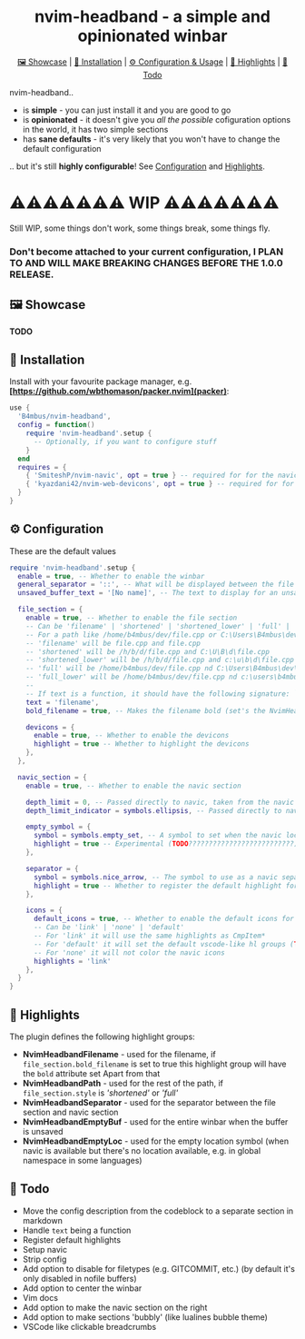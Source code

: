 <div align="center">

# nvim-headband - a simple and opinionated winbar
  <div>
    <a href='#-Showcase'>🖼 Showcase</a> |
    <a href='#-Installation'>💾 Installation</a> |
    <a href='#-Configuration'>⚙ Configuration & Usage</a> |
    <a href='#-Highlights'>🎨 Highlights</a> |
    <a href='#-Todo'>🧾 Todo</a>
  </div>
</div>

nvim-headband..
 - is **simple** - you can just install it and you are good to go
 - is **opinionated** - it doesn't give you *all the possible* cofiguration options in the world, it has two simple sections
 - has **sane defaults** - it's very likely that you won't have to change the default configuration

.. but it's still **highly configurable**! See [Configuration](#Configuration) and [Highlights](#Highlights).

# ⚠⚠⚠⚠⚠⚠⚠ WIP ⚠⚠⚠⚠⚠⚠⚠

Still WIP, some things don't work, some things break, some things fly.

### Don't become attached to your current configuration, **I PLAN TO AND WILL MAKE BREAKING CHANGES BEFORE THE 1.0.0 RELEASE**.

## 🖼 Showcase

**TODO**

## 💾 Installation

Install with your favourite package manager, e.g. **[https://github.com/wbthomason/packer.nvim](packer)**:
```lua
use {
  'B4mbus/nvim-headband',
  config = function()
    require 'nvim-headband'.setup {
      -- Optionally, if you want to configure stuff
    }
  end
  requires = {
    { 'SmiteshP/nvim-navic', opt = true } -- required for for the navic section to work
    { 'kyazdani42/nvim-web-devicons', opt = true } -- required for for devicons and default navic_section.separator highlight group
  }
}
```

## ⚙ Configuration

These are the default values

```lua
require 'nvim-headband'.setup {
  enable = true, -- Whether to enable the winbar
  general_separator = '::', -- What will be displayed between the file section and navic section if both are present
  unsaved_buffer_text = '[No name]', -- The text to display for an unsaved buffer (not a readable file)

  file_section = {
    enable = true, -- Whether to enable the file section
    -- Can be 'filename' | 'shortened' | 'shortened_lower' | 'full' | 'full_lower' | a function that returns the text
    -- For a path like /home/b4mbus/dev/file.cpp or C:\Users\B4mbus\dev\file.cpp
    -- 'filename' will be file.cpp and file.cpp
    -- 'shortened' will be /h/b/d/file.cpp and C:\U\B\d\file.cpp
    -- 'shortened_lower' will be /h/b/d/file.cpp and c:\u\b\d\file.cpp
    -- 'full' will be /home/b4mbus/dev/file.cpp nd C:\Users\B4mbus\dev\file.cpp
    -- 'full_lower' will be /home/b4mbus/dev/file.cpp nd c:\users\b4mbus\dev\file.cpp
    --
    -- If text is a function, it should have the following signature: `fun(): string`, that is, a function taking nothing and returning a string
    text = 'filename',
    bold_filename = true, -- Makes the filename bold (set's the NvimHeadbandFilename hl group to bold)

    devicons = {
      enable = true, -- Whether to enable the devicons
      highlight = true -- Whether to highlight the devicons
    },
  },

  navic_section = {
    enable = true, -- Whether to enable the navic section

    depth_limit = 0, -- Passed directly to navic, taken from the navic repo: 'maximum depth of context to be shown. If the context hits this depth limit, it is truncated'
    depth_limit_indicator = symbols.ellipsis, -- Passed directly to navic, taken from the navic repo:  Icon to indicate that depth_limit was hit and the shown context is truncated'

    empty_symbol = {
      symbol = symbols.empty_set, -- A symbol to set when the navic location is available but there's no location to show (e.g. global namespace in some languages)
      highlight = true -- Experimental (TODO??????????????????????????)
    },

    separator = {
      symbol = symbols.nice_arrow, -- The symbol to use as a navic separator
      highlight = true -- Whether to register the default highlight for the navic separator (TODO??????????????????????????)
    },

    icons = {
      default_icons = true, -- Whether to enable the default icons for navic
      -- Can be 'link' | 'none' | 'default'
      -- For 'link' it will use the same highlights as CmpItem*
      -- For 'default' it will set the default vscode-like hl groups (TODO??????????????????????????)
      -- For 'none' it will not color the navic icons
      highlights = 'link'
    },
  }
}
```

## 🎨 Highlights

The plugin defines the following highlight groups:

 - **NvimHeadbandFilename** - used for the filename, if `file_section.bold_filename` is set to true this highlight group will have the `bold` attribute set
Apart from that
 - **NvimHeadbandPath** - used for the rest of the path, if `file_section.style` is *'shortened'* or *'full'*
 - **NvimHeadbandSeparator** - used for the separator between the file section and navic section
 - **NvimHeadbandEmptyBuf** - used for the entire winbar when the buffer is unsaved
 - **NvimHeadbandEmptyLoc** - used for the empty location symbol (when navic is available but there's no location available, e.g. in global namespace in some languages)


## 🧾 Todo
 - Move the config description from the codeblock to a separate section in markdown
 - Handle `text` being a function
 - Register default highlights
 - Setup navic
 - Strip config
 - Add option to disable for filetypes (e.g. GITCOMMIT, etc.) (by default it's only disabled in nofile buffers)
 - Add option to center the winbar
 - Vim docs
 - Add option to make the navic section on the right
 - Add option to make sections 'bubbly' (like lualines bubble theme)
 - VSCode like clickable breadcrumbs
